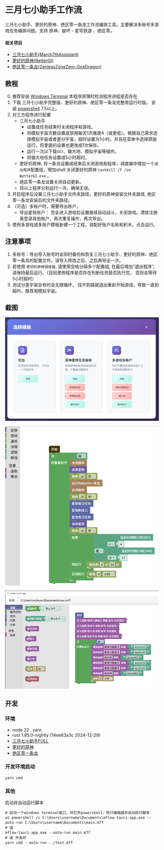 # 三月七小助手工作流

三月七小助手、更好的原神、绝区零一条龙工作流编排工具。主要解决多账号多游戏任务编排问题。支持 原神、崩坏 - 星穹铁道 、绝区零。


#### 相关项目

- [三月七小助手(March7thAssistant)](https://github.com/moesnow/March7thAssistant)
- [更好的原神(BetterGI)](https://github.com/babalae/better-genshin-impact)
- [绝区零一条龙(ZenlessZoneZero-OneDragon)](https://github.com/OneDragon-Anything/ZenlessZoneZero-OneDragon)

## 教程

0. 推荐安装 [Windows Terminal](https://github.com/microsoft/terminal)
   本程序原理时检测程序进程是否存在
1. 下载 三月七小助手完整版、更好的原神、绝区零一条龙完整带运行时版。 安装 [powershell](https://github.com/powershell/powershell/releases) 7.5以上。
2. 对三方程序进行配置
   - 三月七小助手
     - 设置成任务结束时关闭程序和游戏。
     - 将模拟宇宙次数设置成禁用每天1次难度4（或更低）。根据自己需求选择模拟宇宙或者差分宇宙，超时设置为1小时。并且在菜单中选择原版运行，将里面的设置也更改成1次保存。
     - 运行一次以下载ocr、锄大地、模拟宇宙等插件。
     - 将锄大地任务设置成5小时超时。
   - 更好的原神, 将一条龙设置成结束后关闭游戏和程序，调度器中增加一个`退出程序`配置组，增加shell 关闭更好的原神  `taskkill /f /im BetterGI.exe` 。
   - 绝区零一条龙设置关闭自动更新。
   - 将以上程序分别运行一次，确保无误。
3. 开启程序后设置三月七小助手文件夹路径，更好的原神安装文件夹路径, 绝区零一条龙安装后的文件夹路径。
4. （可选）多账户时，需要导出账户。
   - 导出星铁账户： 完全进入游戏后设置接续自动战斗，关闭游戏。清除注册表登录其他账户，再次重复操作，再次导出。
5. 使用多游戏或多账户模板新建一个工程，调配好账户名称和积木，点击运行。

## 注意事项

1. 多账号：导出导入账号时会同时备份和恢复三月七小助手、更好的原神、绝区零一条龙的配置文件。请导入修改之后、之后再导出一次。
2. 若使用 `更好的原神调度器`, 请使用空格分隔多个配置组, 在最后增加“退出程序”, 请保持最后运行。（目前使用程序是否存在判断任务是否执行完， 否则会等待5小时超时）
3. 测试分差宇宙会有时会无限循环， 找不到路就退出重新开始游戏，导致一直到超时，推荐用模拟宇宙。

## 截图

![templates.png](images/templates.png)

![single.png](images/single.png)

![main.png](images/main.png)

## 开发

### 环境

- node 22 , yarn
- rust 1.85.0-nightly (14ee63a3c 2024-12-29)
- [三月七小助手FULL](https://github.com/moesnow/March7thAssistant)
- [更好的原神](https://bettergi.com/download.html)
- [绝区零一条龙](https://github.com/OneDragon-Anything/ZenlessZoneZero-OneDragon/releases)

### 开发环境启动

```
yarn cmd
```

### 其他

启动并自动运行脚本

``` 
# 启动一个windows terminal窗口，并打开powershell，执行编辑器并自动执行脚本
wt powershell /c C:\Users\username\Documents\mflow-tauri-app.exe --auto-run C:\Users\username\Documents\main.m7f
# 或
mflow-tauri-app.exe --auto-run main.m7f
# 或 开发时
yarn cmd --auto-run ../test.m7f  
```